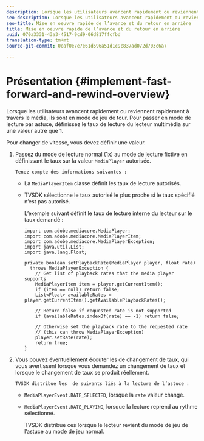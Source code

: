 ```yaml
---
description: Lorsque les utilisateurs avancent rapidement ou reviennent rapidement à travers le média, ils sont en mode de jeu de tour. Pour passer en mode de lecture par astuce, définissez le taux de lecture du lecteur multimédia sur une valeur autre que 1.
seo-description: Lorsque les utilisateurs avancent rapidement ou reviennent rapidement à travers le média, ils sont en mode de jeu de tour. Pour passer en mode de lecture par astuce, définissez le taux de lecture du lecteur multimédia sur une valeur autre que 1.
seo-title: Mise en oeuvre rapide de l’avance et du retour en arrière
title: Mise en oeuvre rapide de l’avance et du retour en arrière
uuid: 070a3331-43a3-4517-9cd9-06d817ffcfbd
translation-type: tm+mt
source-git-commit: 0eaf0e7e7e61d596a51d1c9c837ad072d703c6a7

---
```



# Présentation {#implement-fast-forward-and-rewind-overview}

Lorsque les utilisateurs avancent rapidement ou reviennent rapidement à travers le média, ils sont en mode de jeu de tour. Pour passer en mode de lecture par astuce, définissez le taux de lecture du lecteur multimédia sur une valeur autre que 1.

Pour changer de vitesse, vous devez définir une valeur.

1. Passez du mode de lecture normal (1x) au mode de lecture fictive en définissant le taux sur la valeur `MediaPlayer` autorisée.

       Tenez compte des informations suivantes :
   
   * La `MediaPlayerItem` classe définit les taux de lecture autorisés.
   * TVSDK sélectionne le taux autorisé le plus proche si le taux spécifié n’est pas autorisé.

      L’exemple suivant définit le taux de lecture interne du lecteur sur le taux demandé :

      ```
      import com.adobe.mediacore.MediaPlayer; 
      import com.adobe.mediacore.MediaPlayerItem; 
      import com.adobe.mediacore.MediaPlayerException; 
      import java.util.List; 
      import java.lang.Float; 
      
      private boolean setPlaybackRate(MediaPlayer player, float rate)  
        throws MediaPlayerException { 
          // Get list of playback rates that the media player supports 
          MediaPlayerItem item = player.getCurrentItem(); 
          if (item == null) return false; 
          List<Float> availableRates = player.getCurrentItem().getAvailablePlaybackRates(); 
      
          // Return false if requested rate is not supported 
          if (availableRates.indexOf(rate) == -1) return false; 
      
          // Otherwise set the playback rate to the requested rate  
          // (this can throw MediaPlayerException) 
          player.setRate(rate); 
          return true; 
      }
      ```

1. Vous pouvez éventuellement écouter les  de changement de taux, qui vous avertissent lorsque vous demandez un changement de taux et lorsque le changement de taux se produit réellement.

       TVSDK distribue les  de suivants liés à la lecture de l’astuce :
   
   * `MediaPlayerEvent.RATE_SELECTED`, lorsque la `rate` valeur change.

   * `MediaPlayerEvent.RATE_PLAYING`, lorsque la lecture reprend au rythme sélectionné.

      TVSDK distribue ces  lorsque le lecteur revient du mode de jeu de l’astuce au mode de jeu normal.

